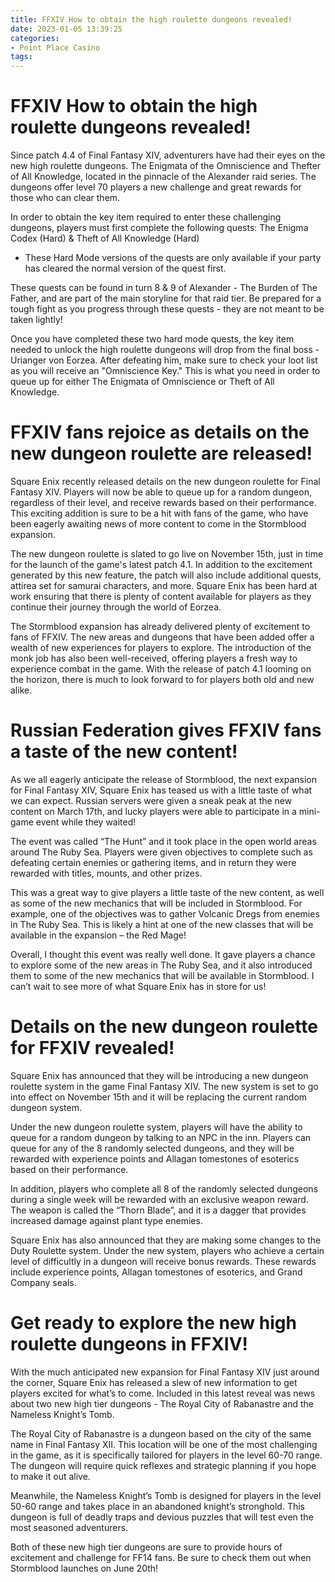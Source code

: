 ```yaml
---
title: FFXIV How to obtain the high roulette dungeons revealed!
date: 2023-01-05 13:39:25
categories:
- Point Place Casino
tags:
---
```



#  FFXIV How to obtain the high roulette dungeons revealed!

Since patch 4.4 of Final Fantasy XIV, adventurers have had their eyes on the new high roulette dungeons. The Enigmata of the Omniscience and Thefter of All Knowledge, located in the pinnacle of the Alexander raid series. The dungeons offer level 70 players a new challenge and great rewards for those who can clear them.

In order to obtain the key item required to enter these challenging dungeons, players must first complete the following quests:
The Enigma Codex (Hard) & Theft of All Knowledge (Hard)

* These Hard Mode versions of the quests are only available if your party has cleared the normal version of the quest first.

These quests can be found in turn 8 & 9 of Alexander - The Burden of The Father, and are part of the main storyline for that raid tier. Be prepared for a tough fight as you progress through these quests - they are not meant to be taken lightly!


Once you have completed these two hard mode quests, the key item needed to unlock the high roulette dungeons will drop from the final boss - Urianger von Eorzea. After defeating him, make sure to check your loot list as you will receive an "Omniscience Key." This is what you need in order to queue up for either The Enigmata of Omniscience or Theft of All Knowledge.

#  FFXIV fans rejoice as details on the new dungeon roulette are released!

Square Enix recently released details on the new dungeon roulette for Final Fantasy XIV. Players will now be able to queue up for a random dungeon, regardless of their level, and receive rewards based on their performance. This exciting addition is sure to be a hit with fans of the game, who have been eagerly awaiting news of more content to come in the Stormblood expansion.

The new dungeon roulette is slated to go live on November 15th, just in time for the launch of the game's latest patch 4.1. In addition to the excitement generated by this new feature, the patch will also include additional quests, attirea set for samurai characters, and more. Square Enix has been hard at work ensuring that there is plenty of content available for players as they continue their journey through the world of Eorzea.

The Stormblood expansion has already delivered plenty of excitement to fans of FFXIV. The new areas and dungeons that have been added offer a wealth of new experiences for players to explore. The introduction of the monk job has also been well-received, offering players a fresh way to experience combat in the game. With the release of patch 4.1 looming on the horizon, there is much to look forward to for players both old and new alike.

#  Russian Federation gives FFXIV fans a taste of the new content!

As we all eagerly anticipate the release of Stormblood, the next expansion for Final Fantasy XIV, Square Enix has teased us with a little taste of what we can expect. Russian servers were given a sneak peak at the new content on March 17th, and lucky players were able to participate in a mini-game event while they waited!

The event was called “The Hunt” and it took place in the open world areas around The Ruby Sea. Players were given objectives to complete such as defeating certain enemies or gathering items, and in return they were rewarded with titles, mounts, and other prizes.

This was a great way to give players a little taste of the new content, as well as some of the new mechanics that will be included in Stormblood. For example, one of the objectives was to gather Volcanic Dregs from enemies in The Ruby Sea. This is likely a hint at one of the new classes that will be available in the expansion – the Red Mage!

Overall, I thought this event was really well done. It gave players a chance to explore some of the new areas in The Ruby Sea, and it also introduced them to some of the new mechanics that will be available in Stormblood. I can’t wait to see more of what Square Enix has in store for us!

#  Details on the new dungeon roulette for FFXIV revealed!

Square Enix has announced that they will be introducing a new dungeon roulette system in the game Final Fantasy XIV. The new system is set to go into effect on November 15th and it will be replacing the current random dungeon system.

Under the new dungeon roulette system, players will have the ability to queue for a random dungeon by talking to an NPC in the inn. Players can queue for any of the 8 randomly selected dungeons, and they will be rewarded with experience points and Allagan tomestones of esoterics based on their performance.

In addition, players who complete all 8 of the randomly selected dungeons during a single week will be rewarded with an exclusive weapon reward. The weapon is called the “Thorn Blade”, and it is a dagger that provides increased damage against plant type enemies.

 Square Enix has also announced that they are making some changes to the Duty Roulette system. Under the new system, players who achieve a certain level of difficultly in a dungeon will receive bonus rewards. These rewards include experience points, Allagan tomestones of esoterics, and Grand Company seals.

#  Get ready to explore the new high roulette dungeons in FFXIV!

With the much anticipated new expansion for Final Fantasy XIV just around the corner, Square Enix has released a slew of new information to get players excited for what’s to come. Included in this latest reveal was news about two new high tier dungeons - The Royal City of Rabanastre and the Nameless Knight’s Tomb.

The Royal City of Rabanastre is a dungeon based on the city of the same name in Final Fantasy XII. This location will be one of the most challenging in the game, as it is specifically tailored for players in the level 60-70 range. The dungeon will require quick reflexes and strategic planning if you hope to make it out alive.

Meanwhile, the Nameless Knight’s Tomb is designed for players in the level 50-60 range and takes place in an abandoned knight’s stronghold. This dungeon is full of deadly traps and devious puzzles that will test even the most seasoned adventurers.

Both of these new high tier dungeons are sure to provide hours of excitement and challenge for FF14 fans. Be sure to check them out when Stormblood launches on June 20th!